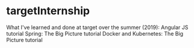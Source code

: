 # targetInternship
What I've learned and done at target over the summer (2019):
  Angular JS tutorial
  Spring: The Big Picture tutorial
  Docker and Kubernetes: The Big Picture tutorial
